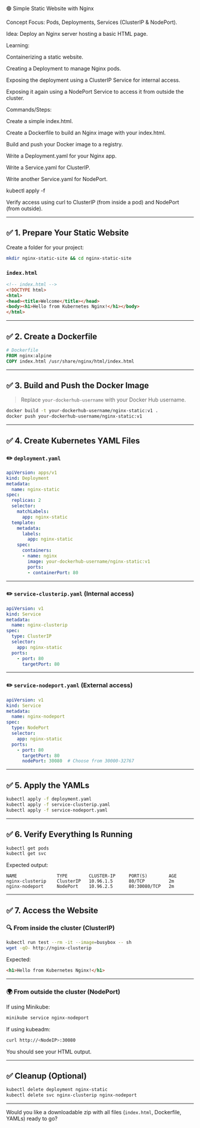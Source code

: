 🟢 Simple Static Website with Nginx

Concept Focus: Pods, Deployments, Services (ClusterIP & NodePort).

Idea: Deploy an Nginx server hosting a basic HTML page.

Learning:

Containerizing a static website.

Creating a Deployment to manage Nginx pods.

Exposing the deployment using a ClusterIP Service for internal access.

Exposing it again using a NodePort Service to access it from outside the cluster.

Commands/Steps:

Create a simple index.html.

Create a Dockerfile to build an Nginx image with your index.html.

Build and push your Docker image to a registry.

Write a Deployment.yaml for your Nginx app.

Write a Service.yaml for ClusterIP.

Write another Service.yaml for NodePort.

kubectl apply -f <yaml-files>

Verify access using curl to ClusterIP (from inside a pod) and NodePort (from outside).


---

## ✅ 1. Prepare Your Static Website

Create a folder for your project:

```bash
mkdir nginx-static-site && cd nginx-static-site
```

### `index.html`

```html
<!-- index.html -->
<!DOCTYPE html>
<html>
<head><title>Welcome</title></head>
<body><h1>Hello from Kubernetes Nginx!</h1></body>
</html>
```

---

## ✅ 2. Create a Dockerfile

```Dockerfile
# Dockerfile
FROM nginx:alpine
COPY index.html /usr/share/nginx/html/index.html
```

---

## ✅ 3. Build and Push the Docker Image

> Replace `your-dockerhub-username` with your Docker Hub username.

```bash
docker build -t your-dockerhub-username/nginx-static:v1 .
docker push your-dockerhub-username/nginx-static:v1
```

---

## ✅ 4. Create Kubernetes YAML Files

### ✏️ `deployment.yaml`

```yaml
apiVersion: apps/v1
kind: Deployment
metadata:
  name: nginx-static
spec:
  replicas: 2
  selector:
    matchLabels:
      app: nginx-static
  template:
    metadata:
      labels:
        app: nginx-static
    spec:
      containers:
      - name: nginx
        image: your-dockerhub-username/nginx-static:v1
        ports:
        - containerPort: 80
```

---

### ✏️ `service-clusterip.yaml` (Internal access)

```yaml
apiVersion: v1
kind: Service
metadata:
  name: nginx-clusterip
spec:
  type: ClusterIP
  selector:
    app: nginx-static
  ports:
    - port: 80
      targetPort: 80
```

---

### ✏️ `service-nodeport.yaml` (External access)

```yaml
apiVersion: v1
kind: Service
metadata:
  name: nginx-nodeport
spec:
  type: NodePort
  selector:
    app: nginx-static
  ports:
    - port: 80
      targetPort: 80
      nodePort: 30080  # Choose from 30000-32767
```

---

## ✅ 5. Apply the YAMLs

```bash
kubectl apply -f deployment.yaml
kubectl apply -f service-clusterip.yaml
kubectl apply -f service-nodeport.yaml
```

---

## ✅ 6. Verify Everything Is Running

```bash
kubectl get pods
kubectl get svc
```

Expected output:

```
NAME               TYPE        CLUSTER-IP     PORT(S)        AGE
nginx-clusterip    ClusterIP   10.96.1.5      80/TCP         2m
nginx-nodeport     NodePort    10.96.2.5      80:30080/TCP   2m
```

---

## ✅ 7. Access the Website

### 🔍 From inside the cluster (ClusterIP)

```bash
kubectl run test --rm -it --image=busybox -- sh
wget -qO- http://nginx-clusterip
```

Expected:

```html
<h1>Hello from Kubernetes Nginx!</h1>
```

---

### 🌍 From outside the cluster (NodePort)

If using Minikube:

```bash
minikube service nginx-nodeport
```

If using kubeadm:

```bash
curl http://<NodeIP>:30080
```

You should see your HTML output.

---

## ✅ Cleanup (Optional)

```bash
kubectl delete deployment nginx-static
kubectl delete svc nginx-clusterip nginx-nodeport
```

---

Would you like a downloadable zip with all files (`index.html`, Dockerfile, YAMLs) ready to go?
